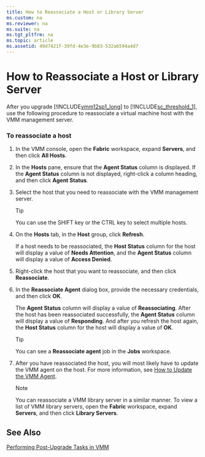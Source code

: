 ```yaml
---
title: How to Reassociate a Host or Library Server
ms.custom: na
ms.reviewer: na
ms.suite: na
ms.tgt_pltfrm: na
ms.topic: article
ms.assetid: 49d7421f-39fd-4e3e-9b83-532a6594a4d7
---
```

# How to Reassociate a Host or Library Server
After you upgrade [!INCLUDE[vmm12sp1_long](Token/vmm12sp1_long_md.md)] to [!INCLUDE[sc_threshold_1](Token/sc_threshold_1_md.md)], use the following procedure to reassociate a virtual machine host with the VMM management server.

### To reassociate a host

1.  In the VMM console, open the **Fabric** workspace, expand **Servers**, and then click **All Hosts**.

2.  In the **Hosts** pane, ensure that the **Agent Status** column is displayed. If the **Agent Status** column is not displayed, right\-click a column heading, and then click **Agent Status**.

3.  Select the host that you need to reassociate with the VMM management server.

    > [!TIP]
    > You can use the SHIFT key or the CTRL key to select multiple hosts.

4.  On the **Hosts** tab, in the **Host** group, click **Refresh**.

    If a host needs to be reassociated, the **Host Status** column for the host will display a value of **Needs Attention**, and the **Agent Status** column will display a value of **Access Denied**.

5.  Right\-click the host that you want to reassociate, and then click **Reassociate**.

6.  In the **Reassociate Agent** dialog box, provide the necessary credentials, and then click **OK**.

    The **Agent Status** column will display a value of **Reassociating**. After the host has been reassociated successfully, the **Agent Status** column will display a value of **Responding**. And after you refresh the host again, the **Host Status** column for the host will display a value of **OK**.

    > [!TIP]
    > You can see a **Reassociate agent** job in the **Jobs** workspace.

7.  After you have reassociated the host, you will most likely have to update the VMM agent on the host. For more information, see [How to Update the VMM Agent](How-to-Update-the-VMM-Agent.md).

    > [!NOTE]
    > You can reassociate a VMM library server in a similar manner. To view a list of VMM library servers, open the **Fabric** workspace, expand **Servers**, and then click **Library Servers**.

## See Also
[Performing Post-Upgrade Tasks in VMM](Performing-Post-Upgrade-Tasks-in-VMM.md)


